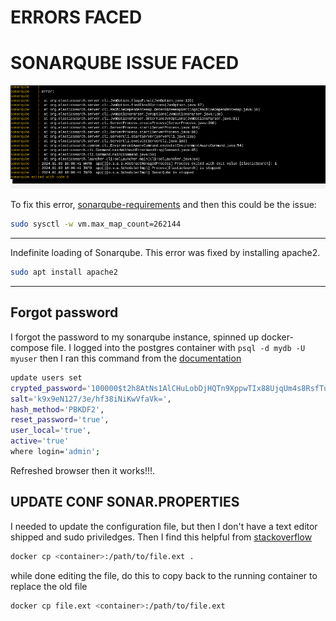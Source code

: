# ERRORS FACED

# SONARQUBE ISSUE FACED


![sonar](./assets/sonar.png)

To fix this error, [sonarqube-requirements](https://docs.sonarsource.com/sonarqube/9.9/requirements/prerequisites-and-overview/) and then this could be the issue:

```sh
sudo sysctl -w vm.max_map_count=262144
```
---

Indefinite loading of Sonarqube. This error was fixed by installing apache2. 

```sh
sudo apt install apache2
```
---

## Forgot password
I forgot the password to my sonarqube instance, spinned up docker-compose file. I logged into the postgres container with `psql -d mydb -U myuser` then I ran this command from the [documentation](https://docs.sonarsource.com/sonarqube/latest/instance-administration/security/)

```sh
update users set
crypted_password='100000$t2h8AtNs1AlCHuLobDjHQTn9XppwTIx88UjqUm4s8RsfTuXQHSd/fpFexAnewwPsO6jGFQUv/24DnO55hY6Xew==',
salt='k9x9eN127/3e/hf38iNiKwVfaVk=',
hash_method='PBKDF2',
reset_password='true',
user_local='true',
active='true'
where login='admin';
```

Refreshed browser then it works!!!.


## UPDATE CONF SONAR.PROPERTIES
I needed to update the configuration file, but then I don't have a text editor shipped and sudo priviledges. Then I find this helpful from [stackoverflow](https://stackoverflow.com/questions/30853247/how-do-i-edit-a-file-after-i-shell-to-a-docker-container)

```sh
docker cp <container>:/path/to/file.ext .
```

while done editing the file, do this to copy back to the running container to replace the old file

```sh
docker cp file.ext <container>:/path/to/file.ext
```